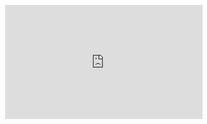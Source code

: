 
<iframe width=650 height=375 src='https://player.youku.com/embed/XNDI1ODk2MTUyMA==' frameborder=0 allowfullscreen></iframe>
